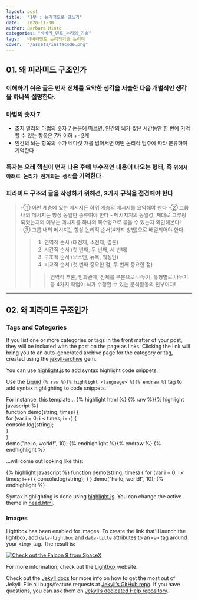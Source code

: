 ```yaml
---
layout: post
title:  "1부 : 논리적으로 글쓰기"
date:   2020-11-30 
author: Barbara Minto
categories: "바바라_민토_논리의_기술"
tags:	바바라민토 논리의기술 논리적
cover:  "/assets/instacode.png"
---
```


## 01. 왜 피라미드 구조인가

### 이해하기 쉬운 글은 먼저 전체를 요약한 생각을 서술한 다음 개별적인 생각을 하나씩 설명한다.
### 마법의 숫자 7
 - 조지 밀러의 마법의 숫자 7 논문에 따르면, 인간의 뇌가 짧은 시간동안 한 번에 기억할 수 있는 항목은 7개 이하 +- 2개
 - 인간의 뇌는 항목의 수가 네다섯 개를 넘어서면 어떤 논리적 범주에 따라 분류하여 기억한다
### 독자는 으레 핵심이 먼저 나온 후에 부수적인 내용이 나오는 형태, 즉 `위에서 아래로 논리가 전개되는 생각`을 기억한다
### 피라미드 구조의 글을 작성하기 위해선, 3가지 규칙을 점검해야 한다
 > -① 어떤 계층에 있는 메시지든 하위 계층의 메시지를 요약해야 한다
 > -② 그룹 내의 메시지는 항상 동일한 종류여야 한다
    - 메시지지의 동일성, 제대로 그루핑 되었는지의 여부는 메시지를 하나의 복수명으로 묶을 수 있는지 확인해본다!
 > -③ 그룹 내의 메시지는 항상 논리적 순서(4가지 방법)으로 배열되어야 한다.
  >> 1) 연역적 순서 (대전제, 소전제, 결론)
  >> 2) 시간적 순서 (첫 번째, 두 번째, 세 번째)
  >> 3) 구조적 순서 (보스턴, 뉴욕, 워싱턴)
  >> 4) 비교적 순서 (첫 번째 중요한 점, 두 번째 중요한 점)
  >>> 연역적 추론, 인과관계, 전체를 부분으로 나누기, 유형별로 나누기 등 4가지 작업이 뇌가 수행할 수 있는 분석활동의 전부이다!
    

---

## 02. 왜 피라미드 구조인가

### Tags and Categories

If you list one or more categories or tags in the front matter of your post, they will be included with the post on the page as links. Clicking the link will bring you to an auto-generated archive page for the category or tag, created using the [jekyll-archive][jekyll-archive] gem.

You can use [highlight.js][highlight] to add syntax highlight code snippets:

Use the [Liquid][liquid] `{% raw %}{% highlight <language> %}{% endraw %}` tag to add syntax highlighting to code snippets.

For instance, this template...
{% highlight html %}
{% raw %}{% highlight javascript %}    
function demo(string, times) {    
  for (var i = 0; i < times; i++) {    
    console.log(string);    
  }    
}    
demo("hello, world!", 10);
{% endhighlight %}{% endraw %}
{% endhighlight %}

...will come out looking like this:

{% highlight javascript %}
function demo(string, times) {
  for (var i = 0; i < times; i++) {
    console.log(string);
  }
}
demo("hello, world!", 10);
{% endhighlight %}

Syntax highlighting is done using [highlight.js][highlight]. You can change the active theme in [head.html](https://github.com/bencentra/centrarium/blob/2dcd73d09e104c3798202b0e14c1db9fa6e77bc7/_includes/head.html#L15).

### Images

Lightbox has been enabled for images. To create the link that'll launch the lightbox, add <code>data-lightbox</code> and <code>data-title</code> attributes to an <code>&lt;a&gt;</code> tag around your <code>&lt;img&gt;</code> tag. The result is:

<a href="//bencentra.com/assets/images/falcon9_large.jpg" data-lightbox="falcon9-large" data-title="Check out the Falcon 9 from SpaceX">
  <img src="//bencentra.com/assets/images/falcon9_small.jpg" title="Check out the Falcon 9 from SpaceX">
</a>

For more information, check out the [Lightbox][lightbox] website.

Check out the [Jekyll docs][jekyll] for more info on how to get the most out of Jekyll. File all bugs/feature requests at [Jekyll’s GitHub repo][jekyll-gh]. If you have questions, you can ask them on [Jekyll’s dedicated Help repository][jekyll-help].

[jekyll]:      http://jekyllrb.com
[jekyll-gh]:   https://github.com/jekyll/jekyll
[jekyll-help]: https://github.com/jekyll/jekyll-help
[highlight]:   https://highlightjs.org/
[lightbox]:    http://lokeshdhakar.com/projects/lightbox2/
[jekyll-archive]: https://github.com/jekyll/jekyll-archives
[liquid]: https://github.com/Shopify/liquid/wiki/Liquid-for-Designers
